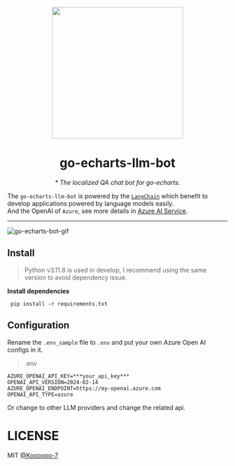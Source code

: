 <p align="center">
	<img src="https://user-images.githubusercontent.com/19553554/52535979-c0d0e680-2d8f-11e9-85c8-2e9f659e7c6f.png" width=300 height=300 />
</p>

<h1 align="center">go-echarts-llm-bot</h1>
<p align="center">
    <em> * The localized QA chat bot for go-echarts.</em>
</p>


The `go-echarts-llm-bot` is powered by the [`LangChain`](https://github.com/langchain-ai/langchain)
which benefit to develop applications powered by language models easily.   
And the OpenAI of `Azure`, see more details
in [Azure AI Service](https://azure.microsoft.com/en-us/products/ai-services/openai-service).

---
![go-echarts-bot-gif](https://github.com/go-echarts/go-echarts-llm-bot/assets/33706142/24221c4c-db6c-490b-a329-03f77cae4111)

## Install

> Python v3.11.8 is used in develop, I recommend using the same version to avoid dependency issue.

**Install dependencies**

```shell
 pip install -r requirements.txt
```

## Configuration

Rename the `.env_sample` file to `.env` and put your own Azure Open AI configs in it.
> .env

```
AZURE_OPENAI_API_KEY=***your_api_key***
OPENAI_API_VERSION=2024-02-14
AZURE_OPENAI_ENDPOINT=https://my-openai.azure.com
OPENAI_API_TYPE=azure
```

Or change to other LLM providers and change the related api.

# LICENSE

MIT [@Koooooo-7](https://github.com/Koooooo-7)